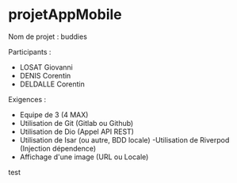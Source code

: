 # projetAppMobile
Nom de projet : buddies

Participants : 

- LOSAT Giovanni
- DENIS Corentin
- DELDALLE Corentin

Exigences :
- Equipe de 3 (4 MAX)
- Utilisation de Git (Gitlab ou Github)
- Utilisation de Dio (Appel API REST)
- Utilisation de Isar (ou autre, BDD locale)
-Utilisation de Riverpod (Injection dépendence)
- Affichage d'une image (URL ou Locale)

test 